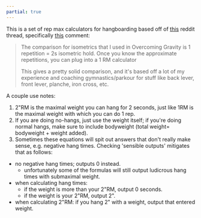 ```yaml
---
partial: true
---
```

This is a set of rep max calculators for hangboarding based off of [this](https://www.reddit.com/r/climbharder/comments/4zrqez/1rm_estimation_for_timed_exercises_like/) reddit thread, specifically [this](https://www.reddit.com/r/climbharder/comments/4zrqez/1rm_estimation_for_timed_exercises_like/d6yaf8c?utm_source=share&utm_medium=web2x&context=3) comment:
<blockquote cite="https://www.reddit.com/r/climbharder/comments/4zrqez/1rm_estimation_for_timed_exercises_like/d6yaf8c?utm_source=share&utm_medium=web2x&context=3">
  The comparison for isometrics that I used in Overcoming Gravity is 1 repetition = 2s isometric hold. Once you know the approximate repetitions, you can plug into a 1 RM calculator

  This gives a pretty solid comparison, and it's based off a lot of my experience and coaching gymnastics/parkour for stuff like back lever, front lever, planche, iron cross, etc.
</blockquote>

A couple use notes:

1. 2"RM is the maximal weight you can hang for 2 seconds, just like 1RM is the maximal weight with which you can do 1 rep.
2. If you are doing no-hangs, just use the weight itself; if you're doing normal hangs, make sure to include bodyweight (total weight= bodyweight + weight added).
3. Sometimes these equations will spit out answers that don't really make sense, e.g. negative hang times.  Checking 'sensible outputs' mitigates that as follows:

 - no negative hang times; outputs 0 instead.
    - unfortunately some of the formulas will still output ludicrous hang times with submaximal weight.
 - when calculating hang times:
    - if the weight is more than your 2"RM, output 0 seconds.
    - if the weight is your 2"RM, output 2".
 - when calculating 2"RM: if you hang 2" with a weight, output that entered weight.
